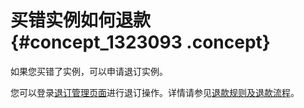 # 买错实例如何退款 {#concept_1323093 .concept}

如果您买错了实例，可以申请退订实例。

您可以登录[退订管理页面](https://usercenter2.aliyun.com/refund/refund)进行退订操作。详情请参见[退款规则及退款流程](https://help.aliyun.com/knowledge_detail/37096.html)。

